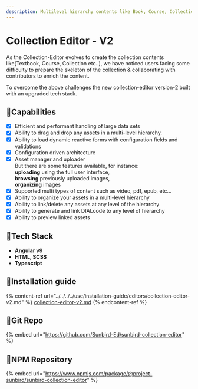 ```yaml
---
description: Multilevel hierarchy contents like Book, Course, Collection, etc.
---
```


# Collection Editor - V2

As the Collection-Editor evolves to create the collection contents like(Textbook, Course, Collection etc..), we have noticed users facing some difficulty to prepare the skeleton of the collection & collaborating with contributors to enrich the content.

To overcome the above challenges the new collection-editor version-2 built with an upgraded tech stack.

## :stars:Capabilities

* [x] Efficient and performant handling of large data sets
* [x] Ability to drag and drop any assets in a multi-level hierarchy.
* [x] Ability to load dynamic reactive forms with configuration fields and validations
* [x] Configuration driven architecture
* [x] Asset manager and uploader\
  But there are some features available, for instance:\
  **uploading** using the full user interface,\
  **browsing** previously uploaded images,\
  **organizing** images
* [x] Supported multi types of content such as video, pdf, epub, etc…
* [x] Ability to organize your assets in a multi-level hierarchy
* [x] Ability to link/delete any assets at any level of the hierarchy
* [x] Ability to generate and link DIALcode to any level of hierarchy
* [x] Ability to preview linked assets

## :stars:Tech Stack

* **Angular v9**
* **HTML, SCSS**
* **Typescript**

## :stars:Installation guide

{% content-ref url="../../../../use/installation-guide/editors/collection-editor-v2.md" %}
[collection-editor-v2.md](../../../../use/installation-guide/editors/collection-editor-v2.md)
{% endcontent-ref %}

## :stars:Git Repo

{% embed url="https://github.com/Sunbird-Ed/sunbird-collection-editor" %}

## :stars:NPM Repository

{% embed url="https://www.npmjs.com/package/@project-sunbird/sunbird-collection-editor" %}
